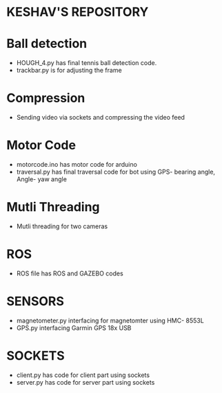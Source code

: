 # KESHAV'S REPOSITORY
# Ball detection
  * HOUGH_4.py has final tennis ball detection code.
  * trackbar.py is for adjusting the frame
# Compression
  * Sending video via sockets and compressing the video feed
# Motor Code
  * motorcode.ino has motor code for arduino
  * traversal.py has final traversal code for bot using GPS- bearing angle, Angle- yaw angle
# Mutli Threading
  * Mutli threading for two cameras
# ROS
  * ROS file has ROS and GAZEBO codes
# SENSORS
  * magnetometer.py interfacing for magnetomter using HMC- 8553L
  * GPS.py interfacing Garmin GPS 18x USB
# SOCKETS
  * client.py has code for client part using sockets
  * server.py has code for server part using sockets
